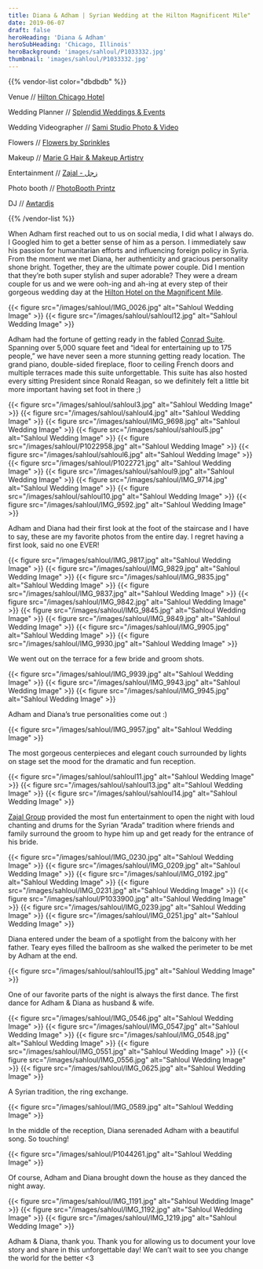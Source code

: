 ```yaml
---
title: Diana & Adham | Syrian Wedding at the Hilton Magnificent Mile"
date: 2019-06-07
draft: false
heroHeading: 'Diana & Adham'
heroSubHeading: 'Chicago, Illinois'
heroBackground: 'images/sahloul/P1033332.jpg'
thumbnail: 'images/sahloul/P1033332.jpg'
---
```


{{% vendor-list color="dbdbdb" %}}

Venue // [Hilton Chicago Hotel](https://www3.hilton.com/en/hotels/illinois/hilton-chicago-magnificent-mile-suites-ORDMDHF/index.html)

Wedding Planner // [Splendid Weddings & Events](http://splendidweddingsandevents.com/)

Wedding Videographer // [Sami Studio Photo & Video](https://www.facebook.com/SamiStudios/?__tn__=K-R&eid=ARDswWaevKwgJXSfsZ8FkyrIct6blj6X7Ta9-_ZBDAvC6S4CqYMzNIucCEngxFNaGIfRB3jg3FDoC0SD&fref=mentions&__xts__%5B0%5D=68.ARDRRpMwy8reksWrIlAC-SzZtC0U_KohOKnVavySmSyzryUu9Kr4cyfZeSyDapyeWwz-5tMmmpVkByNGl3jWWmYbpQoOIpCQUq_-q6sMfpYQ7-sXVvNB_D7JJHT-zENEBYattfzqe6os8aVHxHIElPH2ABOFcP4lqRLTw3hEzyBjr7tuU0mgC7qUg-mvsZVvGc69jnPMzXP5m6FVaAW8anu17fQxioQ7qIOXQ5uNJ-DRda92s94uv16lx2oEEzUgoazRiJmAZExN3RZdwHuo-C_GQnRF8HZu-ROqURBFHmzfDg1sE1Qojy4ShiQFclgzXtMttpeqQjqKSEO6j5FFRUZb5g)

Flowers // [Flowers by Sprinkles](https://www.facebook.com/sprinklesweddings/)

Makeup // [Marie G Hair & Makeup Artistry](https://www.facebook.com/MakeupbyMarieG/)

Entertainment // [Zajal - زجل](https://www.facebook.com/ZajalGroup/)

Photo booth // [PhotoBooth Printz](https://www.yelp.com/biz/photobooth-printz-chicago-3)

DJ // [Awtardjs](https://www.facebook.com/AWTARDJS/)

{{% /vendor-list %}}

When Adham first reached out to us on social media, I did what I always do. I Googled him to get a better sense of him as a person. I immediately saw his passion for humanitarian efforts and influencing foreign policy in Syria. From the moment we met Diana, her authenticity and gracious personality shone bright. Together, they are the ultimate power couple. Did I mention that they’re both super stylish and super adorable? They were a dream couple for us and we were ooh-ing and ah-ing at every step of their gorgeous wedding day at the [Hilton Hotel on the Magnificent Mile](https://www3.hilton.com/en/hotels/illinois/hilton-chicago-magnificent-mile-suites-ORDMDHF/index.html).

{{< figure src="/images/sahloul/IMG_0026.jpg" alt="Sahloul Wedding Image" >}}
{{< figure src="/images/sahloul/sahloul12.jpg" alt="Sahloul Wedding Image" >}}

Adham had the fortune of getting ready in the fabled [Conrad Suite](http://trevormorrowtravel.com/conrad-hilton-suite-chicago/). Spanning over 5,000 square feet and “ideal for entertaining up to 175 people,” we have never seen a more stunning getting ready location. The grand piano, double-sided fireplace, floor to ceiling French doors and multiple terraces made this suite unforgettable. This suite has also hosted every sitting President since Ronald Reagan, so we definitely felt a little bit more important having set foot in there ;) 

{{< figure src="/images/sahloul/sahloul3.jpg" alt="Sahloul Wedding Image" >}}
{{< figure src="/images/sahloul/sahloul4.jpg" alt="Sahloul Wedding Image" >}}
{{< figure src="/images/sahloul/IMG_9698.jpg" alt="Sahloul Wedding Image" >}}
{{< figure src="/images/sahloul/sahloul5.jpg" alt="Sahloul Wedding Image" >}}
{{< figure src="/images/sahloul/P1022958.jpg" alt="Sahloul Wedding Image" >}}
{{< figure src="/images/sahloul/sahloul6.jpg" alt="Sahloul Wedding Image" >}}
{{< figure src="/images/sahloul/P1022721.jpg" alt="Sahloul Wedding Image" >}}
{{< figure src="/images/sahloul/sahloul9.jpg" alt="Sahloul Wedding Image" >}}
{{< figure src="/images/sahloul/IMG_9714.jpg" alt="Sahloul Wedding Image" >}}
{{< figure src="/images/sahloul/sahloul10.jpg" alt="Sahloul Wedding Image" >}}
{{< figure src="/images/sahloul/IMG_9592.jpg" alt="Sahloul Wedding Image" >}}

Adham and Diana had their first look at the foot of the staircase and I have to say, these are my favorite photos from the entire day. I regret having a first look, said no one EVER!

{{< figure src="/images/sahloul/IMG_9817.jpg" alt="Sahloul Wedding Image" >}}
{{< figure src="/images/sahloul/IMG_9829.jpg" alt="Sahloul Wedding Image" >}}
{{< figure src="/images/sahloul/IMG_9835.jpg" alt="Sahloul Wedding Image" >}}
{{< figure src="/images/sahloul/IMG_9837.jpg" alt="Sahloul Wedding Image" >}}
{{< figure src="/images/sahloul/IMG_9842.jpg" alt="Sahloul Wedding Image" >}}
{{< figure src="/images/sahloul/IMG_9845.jpg" alt="Sahloul Wedding Image" >}}
{{< figure src="/images/sahloul/IMG_9849.jpg" alt="Sahloul Wedding Image" >}}
{{< figure src="/images/sahloul/IMG_9905.jpg" alt="Sahloul Wedding Image" >}}
{{< figure src="/images/sahloul/IMG_9930.jpg" alt="Sahloul Wedding Image" >}}

We went out on the terrace for a few bride and groom shots. 

{{< figure src="/images/sahloul/IMG_9939.jpg" alt="Sahloul Wedding Image" >}}
{{< figure src="/images/sahloul/IMG_9943.jpg" alt="Sahloul Wedding Image" >}}
{{< figure src="/images/sahloul/IMG_9945.jpg" alt="Sahloul Wedding Image" >}}

Adham and Diana’s true personalities come out :)

{{< figure src="/images/sahloul/IMG_9957.jpg" alt="Sahloul Wedding Image" >}}

The most gorgeous centerpieces and elegant couch surrounded by lights on stage set the mood for the dramatic and fun reception. 

{{< figure src="/images/sahloul/sahloul11.jpg" alt="Sahloul Wedding Image" >}}
{{< figure src="/images/sahloul/sahloul13.jpg" alt="Sahloul Wedding Image" >}}
{{< figure src="/images/sahloul/sahloul14.jpg" alt="Sahloul Wedding Image" >}}

[Zajal Group](https://www.facebook.com/ZajalGroup/) provided the most fun entertainment to open the night with loud chanting and drums for the Syrian “Arada” tradition where friends and family surround the groom to hype him up and get ready for the entrance of his bride. 

{{< figure src="/images/sahloul/IMG_0230.jpg" alt="Sahloul Wedding Image" >}}
{{< figure src="/images/sahloul/IMG_0209.jpg" alt="Sahloul Wedding Image" >}}
{{< figure src="/images/sahloul/IMG_0192.jpg" alt="Sahloul Wedding Image" >}}
{{< figure src="/images/sahloul/IMG_0231.jpg" alt="Sahloul Wedding Image" >}}
{{< figure src="/images/sahloul/P1033900.jpg" alt="Sahloul Wedding Image" >}}
{{< figure src="/images/sahloul/IMG_0239.jpg" alt="Sahloul Wedding Image" >}}
{{< figure src="/images/sahloul/IMG_0251.jpg" alt="Sahloul Wedding Image" >}}

Diana entered under the beam of a spotlight from the balcony with her father. Teary eyes filled the ballroom as she walked the perimeter to be met by Adham at the end.

{{< figure src="/images/sahloul/sahloul15.jpg" alt="Sahloul Wedding Image" >}}

One of our favorite parts of the night is always the first dance. The first dance for Adham & Diana as husband & wife.

{{< figure src="/images/sahloul/IMG_0546.jpg" alt="Sahloul Wedding Image" >}}
{{< figure src="/images/sahloul/IMG_0547.jpg" alt="Sahloul Wedding Image" >}}
{{< figure src="/images/sahloul/IMG_0548.jpg" alt="Sahloul Wedding Image" >}}
{{< figure src="/images/sahloul/IMG_0551.jpg" alt="Sahloul Wedding Image" >}}
{{< figure src="/images/sahloul/IMG_0556.jpg" alt="Sahloul Wedding Image" >}}
{{< figure src="/images/sahloul/IMG_0625.jpg" alt="Sahloul Wedding Image" >}}

A Syrian tradition, the ring exchange.

{{< figure src="/images/sahloul/IMG_0589.jpg" alt="Sahloul Wedding Image" >}}

In the middle of the reception, Diana serenaded Adham with a beautiful song. So touching!

{{< figure src="/images/sahloul/P1044261.jpg" alt="Sahloul Wedding Image" >}}

Of course, Adham and Diana brought down the house as they danced the night away. 

{{< figure src="/images/sahloul/IMG_1191.jpg" alt="Sahloul Wedding Image" >}}
{{< figure src="/images/sahloul/IMG_1192.jpg" alt="Sahloul Wedding Image" >}}
{{< figure src="/images/sahloul/IMG_1219.jpg" alt="Sahloul Wedding Image" >}}

Adham & Diana, thank you. Thank you for allowing us to document your love story and share in this unforgettable day! We can’t wait to see you change the world for the better <3